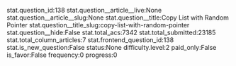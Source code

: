 stat.question_id:138
stat.question__article__live:None
stat.question__article__slug:None
stat.question__title:Copy List with Random Pointer
stat.question__title_slug:copy-list-with-random-pointer
stat.question__hide:False
stat.total_acs:7342
stat.total_submitted:23185
stat.total_column_articles:7
stat.frontend_question_id:138
stat.is_new_question:False
status:None
difficulty.level:2
paid_only:False
is_favor:False
frequency:0
progress:0
